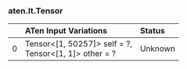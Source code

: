 ### aten.lt.Tensor
|    | ATen Input Variations                                    | Status   |
|---:|:---------------------------------------------------------|:---------|
|  0 | Tensor<[1, 50257]> self = ?,<br>Tensor<[1, 1]> other = ? | Unknown  |

